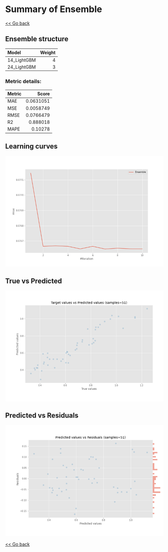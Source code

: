 # Summary of Ensemble

[<< Go back](../README.md)


## Ensemble structure
| Model       |   Weight |
|:------------|---------:|
| 14_LightGBM |        4 |
| 24_LightGBM |        3 |

### Metric details:
| Metric   |     Score |
|:---------|----------:|
| MAE      | 0.0631051 |
| MSE      | 0.0058749 |
| RMSE     | 0.0766479 |
| R2       | 0.888018  |
| MAPE     | 0.10278   |



## Learning curves
![Learning curves](learning_curves.png)
## True vs Predicted

![True vs Predicted](true_vs_predicted.png)


## Predicted vs Residuals

![Predicted vs Residuals](predicted_vs_residuals.png)



[<< Go back](../README.md)
